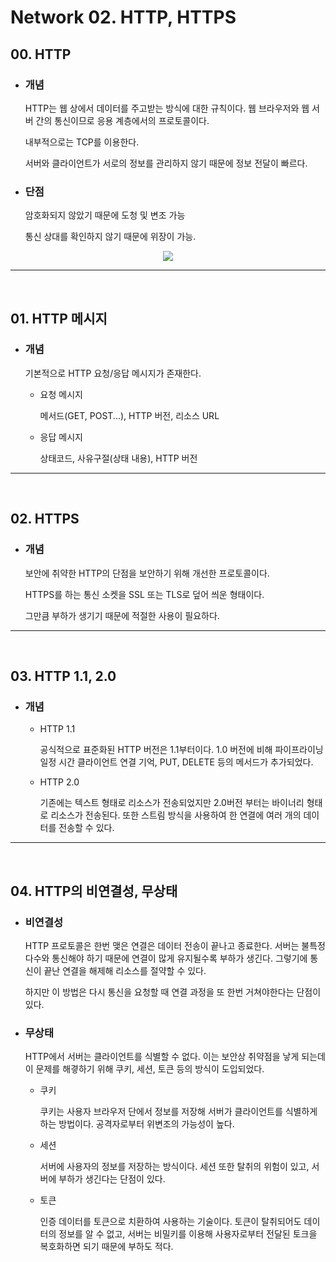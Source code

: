 # Network 02. HTTP, HTTPS

## 00. HTTP

- ### 개념

  HTTP는 웹 상에서 데이터를 주고받는 방식에 대한 규칙이다. 웹 브라우저와 웹 서버 간의 통신이므로 응용 계층에서의 프로토콜이다.

  내부적으로는 TCP를 이용한다.

  서버와 클라이언트가 서로의 정보를 관리하지 않기 때문에 정보 전달이 빠르다.

- ### 단점

  암호화되지 않았기 때문에 도청 및 변조 가능

  통신 상대를 확인하지 않기 때문에 위장이 가능.

<p align="center"><img src="https://ngwoon.github.io/assets/images/post/Network/HTTP/server-client.jpeg"></p>

---

<br />

## 01. HTTP 메시지

- ### 개념

  기본적으로 HTTP 요청/응답 메시지가 존재한다.

  - 요청 메시지

    메서드(GET, POST...), HTTP 버전, 리소스 URL

  - 응답 메시지

    상태코드, 사유구절(상태 내용), HTTP 버전

---

<br />

## 02. HTTPS

- ### 개념

  보안에 취약한 HTTP의 단점을 보안하기 위해 개선한 프로토콜이다.

  HTTPS를 하는 통신 소켓을 SSL 또는 TLS로 덮어 씌운 형태이다.

  그만큼 부하가 생기기 때문에 적절한 사용이 필요하다.

---

<br />

## 03. HTTP 1.1, 2.0

- ### 개념

  - HTTP 1.1

    공식적으로 표준화된 HTTP 버전은 1.1부터이다. 1.0 버전에 비해 파이프라이닝 일정 시간 클라이언트 연결 기억, PUT, DELETE 등의 메서드가 추가되었다.

  - HTTP 2.0

    기존에는 텍스트 형태로 리소스가 전송되었지만 2.0버전 부터는 바이너리 형태로 리소스가 전송된다. 또한 스트림 방식을 사용하여 한 연결에 여러 개의 데이터를 전송할 수 있다.

---

<br />

## 04. HTTP의 비연결성, 무상태

- ### 비연결성

  HTTP 프로토콜은 한번 맺은 연결은 데이터 전송이 끝나고 종료한다. 서버는 불특정 다수와 통신해야 하기 때문에 연결이 많게 유지될수록 부하가 생긴다. 그렇기에 통신이 끝난 연결을 해제해 리소스를 절약할 수 있다.

  하지만 이 방법은 다시 통신을 요청할 때 연결 과정을 또 한번 거쳐야한다는 단점이 있다.

- ### 무상태

  HTTP에서 서버는 클라이언트를 식별할 수 없다. 이는 보안상 취약점을 낳게 되는데 이 문제를 해곃하기 위해 쿠키, 세션, 토큰 등의 방식이 도입되었다.

  - 쿠키

    쿠키는 사용자 브라우저 단에서 정보를 저장해 서버가 클라이언트를 식별하게 하는 방법이다. 공격자로부터 위변조의 가능성이 높다.

  - 세션

    서버에 사용자의 정보를 저장하는 방식이다. 세션 또한 탈취의 위험이 있고, 서버에 부하가 생긴다는 단점이 있다.

  - 토큰

    인증 데이터를 토큰으로 치환하여 사용하는 기술이다. 토큰이 탈취되어도 데이터의 정보를 알 수 없고, 서버는 비밀키를 이용해 사용자로부터 전달된 토크을 복호화하면 되기 때문에 부하도 적다.
